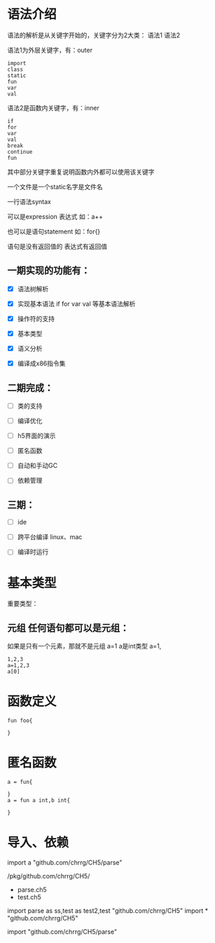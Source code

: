 # 语法介绍

语法的解析是从关键字开始的，关键字分为2大类：
语法1
语法2

语法1为外层关键字，有：outer
```
import
class
static
fun
var
val
```

语法2是函数内关键字，有：inner
```
if
for
var
val
break
continue
fun
```

其中部分关键字重复说明函数内外都可以使用该关键字

一个文件是一个static名字是文件名

一行语法syntax

可以是expression 表达式 如：a++

也可以是语句statement 如：for{}

语句是没有返回值的 表达式有返回值

## 一期实现的功能有：  
- [x] 语法树解析
- [x] 实现基本语法 if for var val 等基本语法解析
- [x] 操作符的支持
- [x] 基本类型
- [x] 语义分析
- [x] 编译成x86指令集


## 二期完成：
- [ ] 类的支持
- [ ] 编译优化
- [ ] h5界面的演示
- [ ] 匿名函数
- [ ] 自动和手动GC
- [ ] 依赖管理


## 三期：
- [ ] ide
- [ ] 跨平台编译 linux、mac
- [ ] 编译时运行


# 基本类型

重要类型：
## 元组 任何语句都可以是元组：
如果是只有一个元素，那就不是元组
a=1
a是int类型
a=1,


```
1,2,3
a=1,2,3
a[0]

```


# 函数定义
``` 
fun foo{
    
}
```
# 匿名函数
``` 
a = fun{

}
a = fun a int,b int{

}
```

# 导入、依赖
import a "github.com/chrrg/CH5/parse"

/pkg/github.com/chrrg/CH5/
- parse.ch5
- test.ch5

import parse as ss,test as test2,test "github.com/chrrg/CH5"
import * "github.com/chrrg/CH5"

import "github.com/chrrg/CH5/parse"






